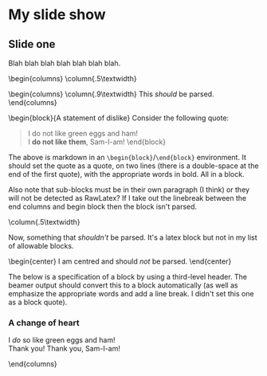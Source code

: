 # My slide show

## Slide one

Blah blah blah blah blah blah blah.

\begin{columns}
\column{.5\textwidth}

\begin{columns}
  \column{.9\textwidth}
  This *should* be parsed.
\end{columns}

\begin{block}{A statement of dislike}
Consider the following quote:

> I do not like green eggs and ham!  
> I **do not like them**, Sam-I-am!
\end{block}

The above is markdown in an `\begin{block}`/`\end{block}` environment.
It should set the quote as a quote, on two lines (there is a double-space at the end of the first quote), with the appropriate words in bold. All in a block.

Also note that sub-blocks must be in their own paragraph (I think) or they will not be detected as RawLatex? If I take out the linebreak between the end columns and begin block then the block isn't parsed.

\column{.5\textwidth}

Now, something that *shouldn't* be parsed. It's a latex block but not in my list of allowable blocks.

\begin{center}
I am centred and should *not* be parsed.
\end{center}

The below is a specification of a block by using a third-level header. The beamer output should convert this to a block automatically (as well as emphasize the appropriate words and add a line break. I didn't set this one as a block quote).

### A change of heart
I *do* so like green eggs and ham!  
Thank you! Thank you, Sam-I-am!

\end{columns}

